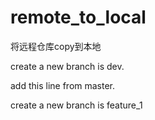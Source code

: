 # remote_to_local
将远程仓库copy到本地

create  a  new  branch  is  dev.

add  this line  from  master.

create  a  new  branch  is  feature_1

